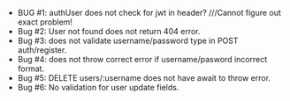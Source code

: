 - BUG #1: authUser does not check for jwt in header? ///Cannot figure out exact problem!
- Bug #2: User not found does not return 404 error.
- Bug #3: does not validate username/password type in POST auth/register.
- Bug #4: does not throw correct error if username/pasword incorrect format.
- Bug #5:  DELETE users/:username does not have await to throw error.
- Bug #6: No validation for user update fields.
